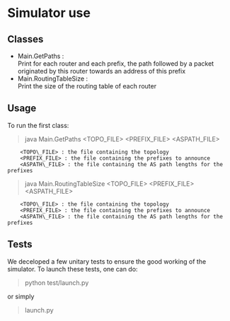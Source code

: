 # Simulator use #

## Classes

- Main.GetPaths :  
Print for each router and each prefix, the path followed by a packet originated by this router towards an address of this prefix
- Main.RoutingTableSize :  
Print the size of the routing table of each router

## Usage

To run the first class:
> java Main.GetPaths <TOPO\_FILE> <PREFIX\_FILE> <ASPATH\_FILE>

		<TOPO\_FILE> : the file containing the topology
		<PREFIX_FILE> : the file containing the prefixes to announce
		<ASPATH\_FILE> : the file containing the AS path lengths for the prefixes

> java Main.RoutingTableSize <TOPO\_FILE> <PREFIX\_FILE> <ASPATH\_FILE>

		<TOPO\_FILE> : the file containing the topology
		<PREFIX_FILE> : the file containing the prefixes to announce
		<ASPATH\_FILE> : the file containing the AS path lengths for the prefixes

## Tests

We deceloped a few unitary tests to ensure the good working of the simulator. To launch these tests, one can do:

> python test/launch.py

or simply

> launch.py
